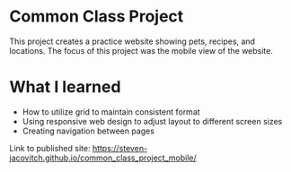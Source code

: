 # Common Class Project
This project creates a practice website showing pets, recipes, and locations. The focus of this project was the mobile view of the website. 
# What I learned
* How to utilize grid to maintain consistent format
* Using responsive web design to adjust layout to different screen sizes
* Creating navigation between pages

Link to published site: https://steven-jacovitch.github.io/common_class_project_mobile/
